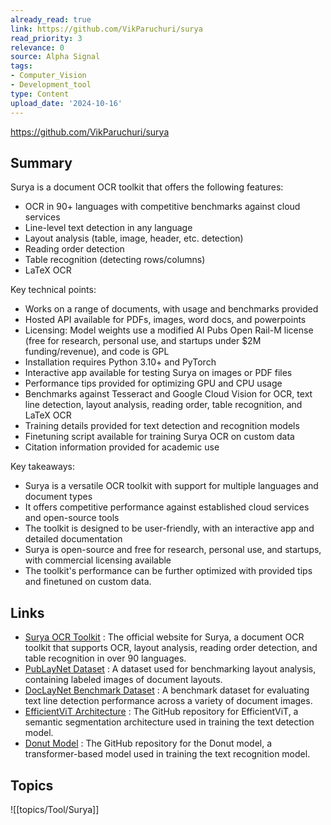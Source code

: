 ```yaml
---
already_read: true
link: https://github.com/VikParuchuri/surya
read_priority: 3
relevance: 0
source: Alpha Signal
tags:
- Computer_Vision
- Development_tool
type: Content
upload_date: '2024-10-16'
---
```


https://github.com/VikParuchuri/surya
## Summary

Surya is a document OCR toolkit that offers the following features:

- OCR in 90+ languages with competitive benchmarks against cloud services
- Line-level text detection in any language
- Layout analysis (table, image, header, etc. detection)
- Reading order detection
- Table recognition (detecting rows/columns)
- LaTeX OCR

Key technical points:

- Works on a range of documents, with usage and benchmarks provided
- Hosted API available for PDFs, images, word docs, and powerpoints
- Licensing: Model weights use a modified AI Pubs Open Rail-M license (free for research, personal use, and startups under $2M funding/revenue), and code is GPL
- Installation requires Python 3.10+ and PyTorch
- Interactive app available for testing Surya on images or PDF files
- Performance tips provided for optimizing GPU and CPU usage
- Benchmarks against Tesseract and Google Cloud Vision for OCR, text line detection, layout analysis, reading order, table recognition, and LaTeX OCR
- Training details provided for text detection and recognition models
- Finetuning script available for training Surya OCR on custom data
- Citation information provided for academic use

Key takeaways:

- Surya is a versatile OCR toolkit with support for multiple languages and document types
- It offers competitive performance against established cloud services and open-source tools
- The toolkit is designed to be user-friendly, with an interactive app and detailed documentation
- Surya is open-source and free for research, personal use, and startups, with commercial licensing available
- The toolkit's performance can be further optimized with provided tips and finetuned on custom data.
## Links

- [Surya OCR Toolkit](https://www.datalab.to?utm_source=gh-surya) : The official website for Surya, a document OCR toolkit that supports OCR, layout analysis, reading order detection, and table recognition in over 90 languages.
- [PubLayNet Dataset](https://github.com/ibm-aur-nlp/PubLayNet) : A dataset used for benchmarking layout analysis, containing labeled images of document layouts.
- [DocLayNet Benchmark Dataset](https://huggingface.co/datasets/vikp/doclaynet_bench) : A benchmark dataset for evaluating text line detection performance across a variety of document images.
- [EfficientViT Architecture](https://github.com/mit-han-lab/efficientvit) : The GitHub repository for EfficientViT, a semantic segmentation architecture used in training the text detection model.
- [Donut Model](https://github.com/clovaai/donut) : The GitHub repository for the Donut model, a transformer-based model used in training the text recognition model.

## Topics

![[topics/Tool/Surya]]